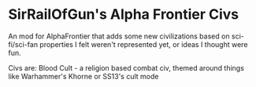# SirRailOfGun's Alpha Frontier Civs

An mod for AlphaFrontier that adds some new civilizations based on sci-fi/sci-fan properties I felt weren't represented yet, or ideas I thought were fun.

Civs are:
Blood Cult - a religion based combat civ, themed around things like Warhammer's Khorne or SS13's cult mode

